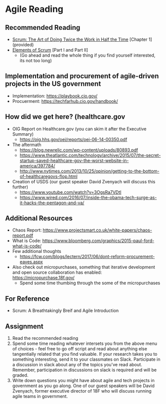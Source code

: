 # Agile Reading

## Recommended Reading
- [Scrum: The Art of Doing Twice the Work in Half the Time](https://www.amazon.com/Scrum-Doing-Twice-Work-Half/dp/038534645X) [Chapter 1] (provided)
- [Elements of Scrum](https://www.amazon.com/Elements-Scrum-Chris-Sims-ebook/dp/B004O0U74Q/ref=sr_1_2?s=digital-text&ie=UTF8&qid=1546492282&sr=1-2&keywords=elements+of+scrum) [Part I and Part II] 
	- (Go ahead and read the whole thing if you find yourself interested, its not too long)

## Implementation and procurement of agile-driven projects in the US government
- Implementation: https://playbook.cio.gov/
- Procuerment: https://techfarhub.cio.gov/handbook/

## How did we get here? (healthcare.gov
- OIG Report on Healthcare.gov (you can skim it after the Executive Summary)
	- https://oig.hhs.gov/oei/reports/oei-06-14-00350.pdf
- The aftermath
	- https://blog.newrelic.com/wp-content/uploads/80893.pdf
	- https://www.theatlantic.com/technology/archive/2015/07/the-secret-startup-saved-healthcare-gov-the-worst-website-in-america/397784/
	- http://www.nytimes.com/2013/10/25/opinion/getting-to-the-bottom-of-healthcaregovs-flop.html
- Creation of USDS (our guest speaker David Zvenyach will discuss this further)
	- https://www.youtube.com/watch?v=3OgsRa7VDtI
	- https://www.wired.com/2016/07/inside-the-obama-tech-surge-as-it-hacks-the-pentagon-and-va/

## Additional Resources

- Chaos Report: https://www.projectsmart.co.uk/white-papers/chaos-report.pdf
- What is Code: https://www.bloomberg.com/graphics/2015-paul-ford-what-is-code/
- Few additional thoughts
	- https://fcw.com/blogs/lectern/2017/06/dont-reform-procurement-eaves.aspx
- Also check out micropurchases, something that iterative development and open source collaboration has enabled: https://micropurchase.18f.gov/
	- Spend some time thumbing through the some of the micropurchases

## For Reference
- Scrum: A Breathtakingly Breif and Agile Introduction

## Assignment

1. Read the recommended reading
2. Spend some time reading whatever intersets you from the above menu of choices - feel free to go off script and read about anything else tangentially related that you find valuable. If your research takes you to something interesting, send it to your classmates on Slack. Participate in a discussion in slack about any of the topics you've read about. Remember, participation in discussions on slack is required and will be graded.
3. Write down questions you might have about agile and tech projects in government as you go along. One of our guest speakers will be David Zvenyach, former executive director of 18F who will discuss running agile teams in government.
